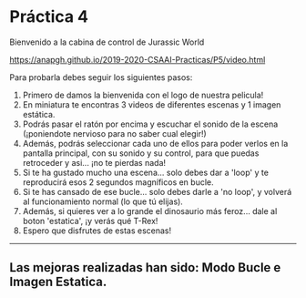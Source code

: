 # Práctica 4

Bienvenido a la cabina de control de Jurassic World

https://anapgh.github.io/2019-2020-CSAAI-Practicas/P5/video.html

Para probarla debes seguir los siguientes pasos:
1. Primero de damos la bienvenida con el logo de nuestra pelicula!
2. En miniatura te encontras 3 videos de diferentes escenas y 1 imagen estática.
3. Podrás pasar el ratón por encima y escuchar el sonido de la escena (¡poniendote nervioso para no saber cual elegir!)
4. Además, podrás seleccionar cada uno de ellos para poder verlos en la pantalla principal, con su sonido y su control, para que puedas retroceder y asi... ¡no te pierdas nada!
5. Si te ha gustado mucho una escena... solo debes dar a 'loop' y te reproducirá esos 2 segundos magníficos en bucle.
6. Si te has cansado de ese bucle... solo debes darle a 'no loop', y volverá al funcionamiento normal (lo que tú elijas).
7. Además, si quieres ver a lo grande el dinosaurio más feroz... dale al boton 'estatica', ¡y verás qué T-Rex!
8. Espero que disfrutes de estas escenas!

-------------------------------------------------------------------------
Las mejoras realizadas han sido: Modo Bucle e Imagen Estatica.
-------------------------------------------------------------------------
